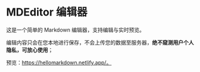 # MDEditor 编辑器

这是一个简单的 Markdown 编辑器，支持编辑与实时预览。

编辑内容只会在您本地进行保存，不会上传您的数据至服务器，**绝不窥测用户个人隐私，可放心使用**；

预览：https://hellomarkdown.netlify.app/。
